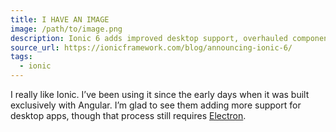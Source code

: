```yaml
---
title: I HAVE AN IMAGE
image: /path/to/image.png
description: Ionic 6 adds improved desktop support, overhauled components, iOS and Android design changes, and so much more!
source_url: https://ionicframework.com/blog/announcing-ionic-6/
tags:
  - ionic
---
```


I really like Ionic. I’ve been using it since the early days when it was built exclusively with Angular. I’m glad to see them adding more support for desktop apps, though that process still requires [Electron](https://www.electronjs.org/).
